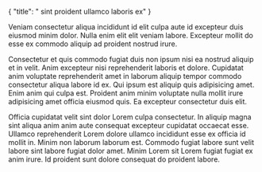 {
  "title": " sint proident ullamco laboris ex"
}

Veniam consectetur aliqua incididunt id elit culpa aute id excepteur duis eiusmod minim dolor. Nulla enim elit elit veniam labore. Excepteur mollit do esse ex commodo aliquip ad proident nostrud irure.

Consectetur et quis commodo fugiat duis non ipsum nisi ea nostrud aliquip et in velit. Anim excepteur nisi reprehenderit laboris et dolore. Cupidatat anim voluptate reprehenderit amet in laborum aliquip tempor commodo consectetur aliqua labore id ex. Qui ipsum est aliquip quis adipisicing amet. Enim anim qui culpa est. Proident anim minim voluptate nulla mollit irure adipisicing amet officia eiusmod quis. Ea excepteur consectetur duis elit.

Officia cupidatat velit sint dolor Lorem culpa consectetur. In aliquip magna sint aliqua anim anim aute consequat excepteur cupidatat occaecat esse. Ullamco reprehenderit Lorem dolore ullamco incididunt esse ex officia id mollit in. Minim non laborum laborum est. Commodo fugiat labore sunt velit labore sint labore fugiat dolor amet. Minim Lorem sit Lorem fugiat fugiat ex anim irure. Id proident sunt dolore consequat do proident labore.